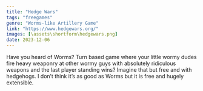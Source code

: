 ```yaml
---
title: "Hedge Wars"
tags: "freegames"
genre: "Worms-like Artillery Game"
link: "https://www.hedgewars.org/"
images: [\assets\shortform\hedgewars.png]
date: 2023-12-06
---
```


Have you heard of Worms? Turn based game where your little wormy dudes fire heavy weaponry at other wormy guys with absolutely ridiculous weapons and the last player standing wins? Imagine that but free and with hedgehogs. I don’t think it’s as good as Worms but it is free and hugely extensible.